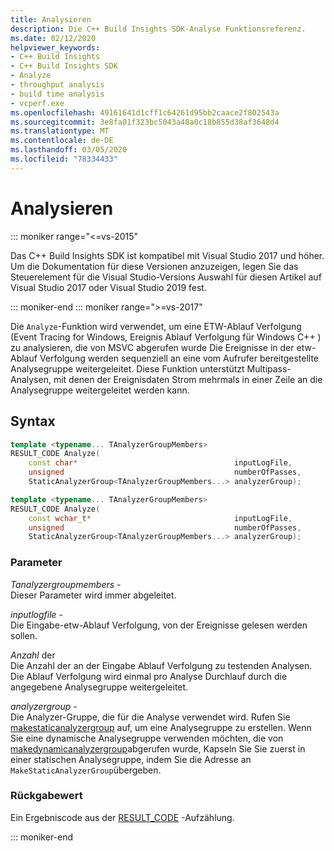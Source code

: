 ```yaml
---
title: Analysieren
description: Die C++ Build Insights SDK-Analyse Funktionsreferenz.
ms.date: 02/12/2020
helpviewer_keywords:
- C++ Build Insights
- C++ Build Insights SDK
- Analyze
- throughput analysis
- build time analysis
- vcperf.exe
ms.openlocfilehash: 49161641d1cff1c64261d95bb2caace2f802543a
ms.sourcegitcommit: 3e8fa01f323bc5043a48a0c18b855d38af3648d4
ms.translationtype: MT
ms.contentlocale: de-DE
ms.lasthandoff: 03/05/2020
ms.locfileid: "78334433"
---
```

# <a name="analyze"></a>Analysieren

::: moniker range="<=vs-2015"

Das C++ Build Insights SDK ist kompatibel mit Visual Studio 2017 und höher. Um die Dokumentation für diese Versionen anzuzeigen, legen Sie das Steuerelement für die Visual Studio-Versions Auswahl für diesen Artikel auf Visual Studio 2017 oder Visual Studio 2019 fest.

::: moniker-end
::: moniker range=">=vs-2017"

Die `Analyze`-Funktion wird verwendet, um eine ETW-Ablauf Verfolgung (Event Tracing for Windows, Ereignis Ablauf Verfolgung für Windows C++ ) zu analysieren, die von MSVC abgerufen wurde Die Ereignisse in der etw-Ablauf Verfolgung werden sequenziell an eine vom Aufrufer bereitgestellte Analysegruppe weitergeleitet. Diese Funktion unterstützt Multipass-Analysen, mit denen der Ereignisdaten Strom mehrmals in einer Zeile an die Analysegruppe weitergeleitet werden kann.

## <a name="syntax"></a>Syntax

```cpp
template <typename... TAnalyzerGroupMembers>
RESULT_CODE Analyze(
    const char*                                   inputLogFile,
    unsigned                                      numberOfPasses,
    StaticAnalyzerGroup<TAnalyzerGroupMembers...> analyzerGroup);

template <typename... TAnalyzerGroupMembers>
RESULT_CODE Analyze(
    const wchar_t*                                inputLogFile,
    unsigned                                      numberOfPasses,
    StaticAnalyzerGroup<TAnalyzerGroupMembers...> analyzerGroup);
```

### <a name="parameters"></a>Parameter

*Tanalyzergroupmembers* -\
Dieser Parameter wird immer abgeleitet.

*inputlogfile* -\
Die Eingabe-etw-Ablauf Verfolgung, von der Ereignisse gelesen werden sollen.

*Anzahl* der\
Die Anzahl der an der Eingabe Ablauf Verfolgung zu testenden Analysen. Die Ablauf Verfolgung wird einmal pro Analyse Durchlauf durch die angegebene Analysegruppe weitergeleitet.

*analyzergroup* -\
Die Analyzer-Gruppe, die für die Analyse verwendet wird. Rufen Sie [makestaticanalyzergroup](make-static-analyzer-group.md) auf, um eine Analysegruppe zu erstellen. Wenn Sie eine dynamische Analysegruppe verwenden möchten, die von [makedynamicanalyzergroup](make-dynamic-analyzer-group.md)abgerufen wurde, Kapseln Sie Sie zuerst in einer statischen Analysegruppe, indem Sie die Adresse an `MakeStaticAnalyzerGroup`übergeben.

### <a name="return-value"></a>Rückgabewert

Ein Ergebniscode aus der [RESULT_CODE](../other-types/result-code-enum.md) -Aufzählung.

::: moniker-end
